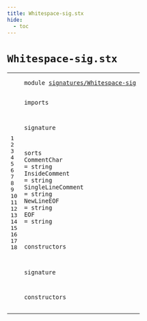 ```yaml
---
title: Whitespace-sig.stx
hide:
  - toc
---
```


# `Whitespace-sig.stx`



[pdmosses/metaborg-tiger/org.metaborg.lang.tiger.statix/src-gen/statix/signatures/Whitespace-sig.stx]: https://github.com/pdmosses/metaborg-tiger/blob/master/org.metaborg.lang.tiger.statix/src-gen/statix/signatures/Whitespace-sig.stx "The source file on GitHub"

<div class="stx"><table class="highlighttable"><tbody><tr><td class="linenos"><div class="linenodiv"><pre><span></span>1
2
3
4
5
6
7
8
9
10
11
12
13
14
15
16
17
18
</pre></div></td>
<td class="code"><pre><code><span class="keyword">module</span> <a href="../Tiger-sig.stx#signatures/Whitespace-sig_61_86" id="signatures/Whitespace-sig_7_32" title="Referenced at ../Tiger-sig.stx line 5">signatures/Whitespace-sig</a>

<span class="keyword">imports</span>

<span class="keyword">signature</span>

  <span class="keyword">sorts</span>
    <span id="CommentChar_66_77" title="Not referenced locally, nor via imports">CommentChar</span> = <span class="keyword">string</span>
    <span id="InsideComment_91_104" title="Not referenced locally, nor via imports">InsideComment</span> = <span class="keyword">string</span>
    <span id="SingleLineComment_118_135" title="Not referenced locally, nor via imports">SingleLineComment</span> = <span class="keyword">string</span>
    <span id="NewLineEOF_149_159" title="Not referenced locally, nor via imports">NewLineEOF</span> = <span class="keyword">string</span>
    <span id="EOF_173_176" title="Not referenced locally, nor via imports">EOF</span> = <span class="keyword">string</span>

  <span class="keyword">constructors</span>

<span class="keyword">signature</span>

  <span class="keyword">constructors</span>
</code></pre></td></tr></tbody></table></div>